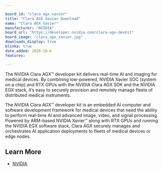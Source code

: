 ```yaml
---

board_id: "clara_agx_xavier"
title: "Clara AGX Xavier Download"
name: "Clara AGX Xavier"
manufacturer: "NVIDIA"
board_url: "https://developer.nvidia.com/clara-agx-devkit"
board_image: "clara_agx_xavier.jpg"
downloads_display: true
blinka: true
date_added: 2020-10-6
features:

---
```


The NVIDIA Clara AGX™ developer kit delivers real-time AI and imaging for medical devices. By combining low-powered, NVIDIA Xavier SOC (system on a chip) and RTX GPUs with the NVIDIA Clara AGX SDK and the NVIDIA EGX stack, it’s easy to securely provision and remotely manage fleets of distributed medical instruments.

The NVIDIA Clara AGX™ developer kit is an embedded AI computer and software development framework for medical devices that need the ability to perform real-time AI and advanced image, video, and signal processing. Powered by ARM-based NVIDIA Xavier™ along with RTX GPUs and running the NVIDIA EGX software stack, Clara AGX securely manages and orchestrates AI application deployments to fleets of medical devices or edge nodes.


## Learn More
* [NVIDIA](https://developer.nvidia.com/clara-agx-devkit)
